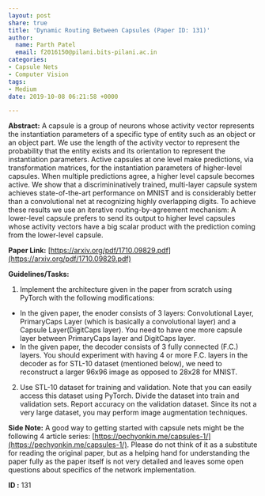 ```yaml
---
layout: post
share: true
title: 'Dynamic Routing Between Capsules (Paper ID: 131)'
author:
  name: Parth Patel
  email: f2016150@pilani.bits-pilani.ac.in
categories:
- Capsule Nets
- Computer Vision
tags:
- Medium
date: 2019-10-08 06:21:58 +0000

---
```

**Abstract:** A capsule is a group of neurons whose activity vector represents the instantiation parameters of a specific type of entity such as an object or an object part. We use the length of the activity vector to represent the probability that the entity exists and its orientation to represent the instantiation parameters. Active capsules at one level make predictions, via transformation matrices, for the instantiation parameters of higher-level capsules. When multiple predictions agree, a higher level capsule becomes active. We show that a discrimininatively trained, multi-layer capsule system achieves state-of-the-art performance on MNIST and is considerably better than a convolutional net at recognizing highly overlapping digits. To achieve these results we use an iterative routing-by-agreement mechanism: A lower-level capsule prefers to send its output to higher level capsules whose activity vectors have a big scalar product with the prediction coming from the lower-level capsule.

**Paper Link:** [https://arxiv.org/pdf/1710.09829.pdf](https://arxiv.org/pdf/1710.09829.pdf)

**Guidelines/Tasks:**

1. Implement the architecture given in the paper from scratch using PyTorch with the following modifications: 
- In the given paper, the enoder consists of 3 layers: Convolutional Layer, PrimaryCaps Layer (which is basically a convolutional layer) and a Capsule Layer(DigitCaps layer). You need to have one more capsule layer between PrimaryCaps layer and DigitCaps layer. 
- In the given paper, the decoder consists of 3 fully connected (F.C.) layers. You should experiment with having 4 or more F.C. layers in the decoder as for STL-10 dataset (mentioned below), we need to reconstruct a larger 96x96 image as opposed to 28x28 for MNIST.
2. Use STL-10 dataset for training and validation. Note that you can easily access this dataset using PyTorch. Divide the dataset into train and validation sets. Report accuracy on the validation dataset. Since its not a very large dataset, you may perform image augmentation techniques.

**Side Note:** A good way to getting started with capsule nets might be the following 4 article series: [https://pechyonkin.me/capsules-1/](https://pechyonkin.me/capsules-1/). Please do not think of it as a substitute for reading the original paper, but as a helping hand for understanding the paper fully as the paper itself is not very detailed and leaves some open questions about specifics of the network implementation.

**ID :** 131
